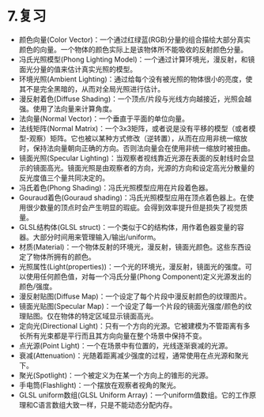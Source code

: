 # 7.复习

- 颜色向量(Color Vector)：一个通过红绿蓝(RGB)分量的组合描绘大部分真实颜色的向量。一个物体的颜色实际上是该物体所不能吸收的反射颜色分量。
- 冯氏光照模型(Phong Lighting Model)：一个通过计算环境光，漫反射，和镜面光分量的值来估计真实光照的模型。
- 环境光照(Ambient Lighting)：通过给每个没有被光照的物体很小的亮度，使其不是完全黑暗的，从而对全局光照进行估计。
- 漫反射着色(Diffuse Shading)：一个顶点/片段与光线方向越接近，光照会越强。使用了法向量来计算角度。
- 法向量(Normal Vector)：一个垂直于平面的单位向量。
- 法线矩阵(Normal Matrix)：一个3x3矩阵，或者说是没有平移的模型（或者模型-观察）矩阵。它也被以某种方式修改（逆转置），从而在应用非统一缩放时，保持法向量朝向正确的方向。否则法向量会在使用非统一缩放时被扭曲。
- 镜面光照(Specular Lighting)：当观察者视线靠近光源在表面的反射线时会显示的镜面高光。镜面光照是由观察者的方向，光源的方向和设定高光分散量的反光度值三个量共同决定的。
- 冯氏着色(Phong Shading)：冯氏光照模型应用在片段着色器。
- Gouraud着色(Gouraud shading)：冯氏光照模型应用在顶点着色器上。在使用很少数量的顶点时会产生明显的瑕疵。会得到效率提升但是损失了视觉质量。
- GLSL结构体(GLSL struct)：一个类似于C的结构体，用作着色器变量的容器。大部分时间用来管理输入/输出/uniform。
- 材质(Material)：一个物体反射的环境光，漫反射，镜面光颜色。这些东西设定了物体所拥有的颜色。
- 光照属性(Light(properties))：一个光的环境光，漫反射，镜面光的强度。可以使用任何颜色值，对每一个冯氏分量(Phong Component)定义光源发出的颜色/强度。
- 漫反射贴图(Diffuse Map)：一个设定了每个片段中漫反射颜色的纹理图片。
- 镜面光贴图(Specular Map)：一个设定了每一个片段的镜面光强度/颜色的纹理贴图。仅在物体的特定区域显示镜面高光。
- 定向光(Directional Light)：只有一个方向的光源。它被建模为不管距离有多长所有光束都是平行而且其方向向量在整个场景中保持不变。
- 点光源(Point Light)：一个在场景中有位置的，光线逐渐衰减的光源。
- 衰减(Attenuation)：光随着距离减少强度的过程，通常使用在点光源和聚光下。
- 聚光(Spotlight)：一个被定义为在某一个方向上的锥形的光源。
- 手电筒(Flashlight)：一个摆放在观察者视角的聚光。
- GLSL uniform数组(GLSL Uniform Array)：一个uniform值数组。它的工作原理和C语言数组大致一样，只是不能动态分配内存。
